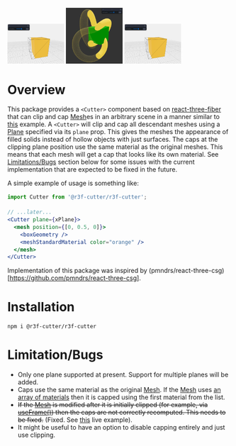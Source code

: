 <a href="https://codesandbox.io/s/r3f-cutter-box-example-q3uip1"><img src="doc/images/gifted-sound-q3uip1.png" width="128"/></a>
<a href="https://codesandbox.io/s/torus-and-box-single-cutplane-y6hl0d"><img src="doc/images/torus-and-box-single-cutplane-y6hl0d.png" width="128"></a>
<a href="https://codesandbox.io/s/rotating-box-example-sculn6"><img src="doc/images/gifted-sound-q3uip1.png" width="128"/></a>

# Overview
This package provides a `<Cutter>` component based on [react-three-fiber](https://github.com/pmndrs/react-three-fiber) that can clip and cap [Mesh](https://threejs.org/docs/index.html?q=Mesh#api/en/objects/Mesh)es in an arbitrary scene in a manner similar to [this](https://codesandbox.io/s/r3f-torus-capped-9f5kyb) example. A `<Cutter>` will clip and cap all descendant meshes using a [Plane](https://threejs.org/docs/index.html?q=Plane#api/en/math/Plane) specified via its `plane` prop. This gives the meshes the appearance of filled solids instead of hollow objects with just surfaces. The caps at the clipping plane position use the same material as the original meshes. This means that each mesh will get a cap that looks like its own material. See [Limitations/Bugs](#limitationbugs) section below for some issues with the current implementation that are expected to be fixed in the future. 

A simple example of usage is something like:

```jsx
import Cutter from '@r3f-cutter/r3f-cutter';

// ...later...
<Cutter plane={xPlane}>
  <mesh position={[0, 0.5, 0]}>
    <boxGeometry />
    <meshStandardMaterial color="orange" />
  </mesh>
</Cutter>
```

Implementation of this package was inspired by (pmndrs/react-three-csg)[https://github.com/pmndrs/react-three-csg].

# Installation

```sh
npm i @r3f-cutter/r3f-cutter
```

# Limitation/Bugs
- Only one plane supported at present. Support for multiple planes will be added. 
- Caps use the same material as the original [Mesh](https://threejs.org/docs/index.html?q=Mesh#api/en/objects/Mesh). If the [Mesh](https://threejs.org/docs/index.html?q=Mesh#api/en/objects/Mesh) uses [an array of materials](https://threejs.org/docs/index.html?q=Mesh#api/en/objects/Mesh.material) then it is capped using the first material from the list. 
- ~~If the [Mesh](https://threejs.org/docs/index.html?q=Mesh#api/en/objects/Mesh) is modified after it is initially clipped (for example, via [useFrame()](https://docs.pmnd.rs/react-three-fiber/api/hooks#useframe)) then the caps are not correctly recomputed. This needs to be fixed.~~ (Fixed. See [this](https://codesandbox.io/s/rotating-box-example-sculn6) live example).
- It might be useful to have an option to disable capping entirely and just use clipping.
